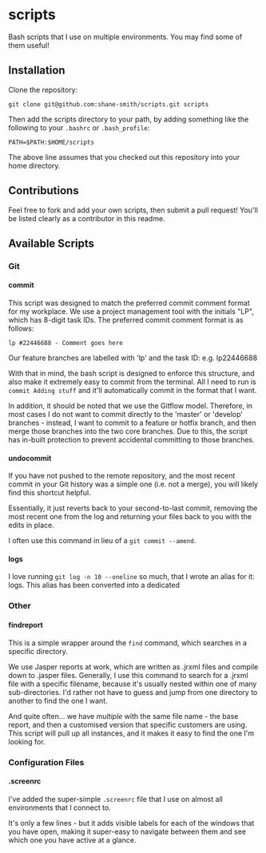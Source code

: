 # scripts
Bash scripts that I use on multiple environments. You may find some of them useful!

## Installation

Clone the repository:

```git clone git@github.com:shane-smith/scripts.git scripts```

Then add the scripts directory to your path, by adding something like the following to your `.bashrc` or `.bash_profile`:

```PATH=$PATH:$HOME/scripts```

The above line assumes that you checked out this repository into your home directory.

## Contributions

Feel free to fork and add your own scripts, then submit a pull request! You'll be listed clearly as a contributor in this readme.

## Available Scripts

### Git 

#### commit

This script was designed to match the preferred commit comment format for my workplace. We use a project management tool with the initials "LP", which has 8-digit task IDs. The preferred commit comment format is as follows:

```lp #22446688 - Comment goes here```

Our feature branches are labelled with 'lp' and the task ID: e.g. lp22446688

With that in mind, the bash script is designed to enforce this structure, and also make it extremely easy to commit from the terminal. All I need to run is `commit Adding stuff` and it'll automatically commit in the format that I want.

In addition, it should be noted that we use the Gitflow model. Therefore, in most cases I do not want to commit directly to the 'master' or 'develop' branches - instead, I want to commit to a feature or hotfix branch, and then merge those branches into the two core branches. Due to this, the script has in-built protection to prevent accidental committing to those branches.

#### undocommit

If you have not pushed to the remote repository, and the most recent commit in your Git history was a simple one (i.e. not a merge), you will likely find this shortcut helpful.

Essentially, it just reverts back to your second-to-last commit, removing the most recent one from the log and returning your files back to you with the edits in place.

I often use this command in lieu of a `git commit --amend`.

#### logs

I love running `git log -n 10 --oneline` so much, that I wrote an alias for it: logs. This alias has been converted into a dedicated 

### Other

#### findreport

This is a simple wrapper around the `find` command, which searches in a specific directory.

We use Jasper reports at work, which are written as .jrxml files and compile down to .jasper files. Generally, I use this command to search for a .jrxml file with a specific filename, because it's usually nested within one of many sub-directories. I'd rather not have to guess and jump from one directory to another to find the one I want.

And quite often... we have *multiple* with the same file name - the base report, and then a customised version that specific customers are using. This script will pull up all instances, and it makes it easy to find the one I'm looking for.

### Configuration Files

#### .screenrc

I've added the super-simple `.screenrc` file that I use on almost all environments that I connect to.

It's only a few lines - but it adds visible labels for each of the windows that you have open, making it super-easy to navigate between them and see which one you have active at a glance.
